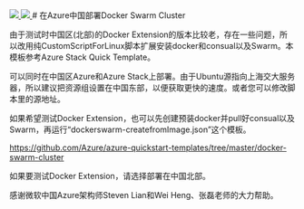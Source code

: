 <a href="https://portal.azure.cn/#create/Microsoft.Template/uri/https%3A%2F%2Fraw.githubusercontent.com%2Fahpeng%2FDockerSwarm%2Fmaster%2Fazuredeploy.json" target="_blank">
    <img src="http://azuredeploy.net/deploybutton.png"/>
</a>
<a href="http://armviz.io/#/?load=https%3A%2F%2Fraw.githubusercontent.com%2Fahpeng%2FDockerSwarm%2Fmaster%2Fazuredeploy.json" target="_blank">
    <img src="http://armviz.io/visualizebutton.png"/>
</a>
# 在Azure中国部署Docker Swarm Cluster

由于测试时中国区(北部)的Docker Extension的版本比较老，存在一些问题，所以改用纯CustomScriptForLinux脚本扩展安装docker和consual以及Swarm。本模板参考Azure Stack Quick Template。   

可以同时在中国区Azure和Azure Stack上部署。由于Ubuntu源指向上海交大服务器，所以建议把资源组设置在中国东部，以便获取更快的速度。或者您可以修改脚本里的源地址。

如果希望测试Docker Extension，也可以先创建预装docker并pull好consual以及Swarm，再运行“dockerswarm-createfromImage.json”这个模板。

https://github.com/Azure/azure-quickstart-templates/tree/master/docker-swarm-cluster

如果要测试Docker Extension，请选择部署在中国北部。

感谢微软中国Azure架构师Steven Lian和Wei Heng、张磊老师的大力帮助。


